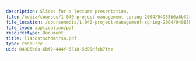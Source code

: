 ```yaml
---
description: Slides for a lecture presentation.
file: /media/courses/1-040-project-management-spring-2004/04985b6a6bf2444f55185d95dfcb7fde_l14costschdmtrs4.pdf
file_location: /coursemedia/1-040-project-management-spring-2004/04985b6a6bf2444f55185d95dfcb7fde_l14costschdmtrs4.pdf
file_type: application/pdf
resourcetype: Document
title: l14costschdmtrs4.pdf
type: resource
uid: 04985b6a-6bf2-444f-5518-5d95dfcb7fde
---
```

